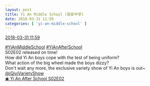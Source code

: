 ```yaml
---
layout: post
title: Yi An Middle School (易安中学)
date: 2018-03-31 11:59
categories: [ 'yi-an-middle-school' ]
---
```


<div class="weibo-info">
  <a href="https://weibo.com/6074218720/G9U0qfRmE">2018-03-31 11:59</a>
</div>

[#YiAnMiddleSchool](https://weibo.com/p/100808e5c67e0668537d4caddefd946dcff208/super_index) [#YiAnAfterSchool](https://weibo.com/p/100808f57cd722476872700a5522853faa7576)  
S02E02 released on time!  
How did Yi An boys cope with the test of being uniform?  
What action of the big wheel made the boys dizzy?  
Don't wait any more, the exclusive variety show of Yi An boys is out~  
[@iQiyiVarietyShow](https://weibo.com/qiyizongyi)  
[◉ Yi An After School S02E02](http://www.iqiyi.com/v_19rrc7wu30.html)
